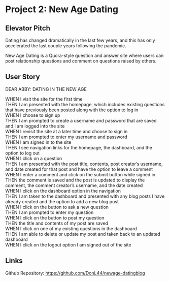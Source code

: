 # Project 2: New Age Dating

## Elevator Pitch

Dating has changed dramatically in the last few years, and this has only accelerated the last couple years following the pandemic. </br>

New Age Dating is a Quora-style question and answer site where users can post relationship questions and comment on questions raised by others. </br>

## User Story

DEAR ABBY: DATING IN THE NEW AGE

WHEN I visit the site for the first time</br>
THEN I am presented with the homepage, which includes existing questions that have previously been posted along with the option to log in</br>
WHEN I choose to sign up</br>
THEN I am prompted to create a username and password that are saved and I am logged into the site</br>
WHEN I revisit the site at a later time and choose to sign in</br>
THEN I am prompted to enter my username and password</br>
WHEN I am signed in to the site</br>
THEN I see navigation links for the homepage, the dashboard, and the option to log out</br>
WHEN I click on a question</br>
THEN I am presented with the post title, contents, post creator’s username, and date created for that post and have the option to leave a comment</br>
WHEN I enter a comment and click on the submit button while signed in</br>
THEN the comment is saved and the post is updated to display the comment, the comment creator’s username, and the date created</br>
WHEN I click on the dashboard option in the navigation</br>
THEN I am taken to the dashboard and presented with any blog posts I have already created and the option to add a new blog post</br>
WHEN I click on the button to ask a new question</br>
THEN I am prompted to enter my question</br>
WHEN I click on the button to post my question</br>
THEN the title and contents of my post are saved</br>
WHEN I click on one of my existing questions in the dashboard</br>
THEN I am able to delete or update my post and taken back to an updated dashboard</br>
WHEN I click on the logout option I am signed out of the site</br>

## Links

Github Repository: https://github.com/DonL44/newage-datingblog </br>
